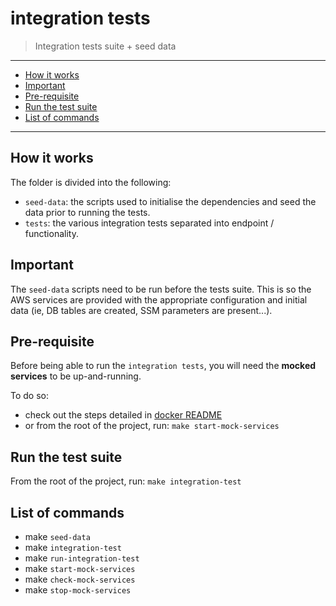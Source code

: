 # integration tests

> Integration tests suite + seed data

___

- [How it works](#how-it-works)
- [Important](#important)
- [Pre-requisite](#pre-requisite)
- [Run the test suite](#run-the-test-suite)
- [List of commands](#list-of-commands)
___


## How it works

The folder is divided into the following:
- `seed-data`: the scripts used to initialise the dependencies and seed the data prior to running the tests.
- `tests`: the various integration tests separated into endpoint / functionality.


## Important

The `seed-data` scripts need to be run before the tests suite. This is so the AWS services are provided with the appropriate configuration and initial data (ie, DB tables are created, SSM parameters are present...).


## Pre-requisite

Before being able to run the `integration tests`, you will need the **mocked services** to be up-and-running.

To do so:
- check out the steps detailed in [docker README](../docker/README.md#start-the-mocked-services)
- or from the root of the project, run: `make start-mock-services`
 
 
## Run the test suite
 
From the root of the project, run: `make integration-test`
 
 
## List of commands
 
- make `seed-data`
- make `integration-test`
- make `run-integration-test`
- make `start-mock-services`
- make `check-mock-services`
- make `stop-mock-services`
